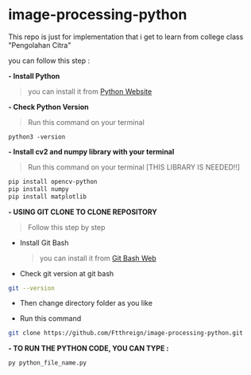 # image-processing-python

This repo is just for implementation that i get to learn from college class "Pengolahan Citra"

you can follow this step :

**- Install Python**

> you can install it from [Python Website](https://www.python.org/)

**- Check Python Version**

> Run this command on your terminal

```
python3 -version
```

**- Install cv2 and numpy library with your terminal**

> Run this command on your terminal [THIS LIBRARY IS NEEDED!!]

```bash
pip install opencv-python
pip install numpy
pip install matplotlib
```

**- USING GIT CLONE TO CLONE REPOSITORY**

> Follow this step by step

- Install Git Bash

  > you can install it from [Git Bash Web](https://git-scm.com/downloads)

- Check git version at git bash

```bash
git --version
```

- Then change directory folder as you like

- Run this command

```bash
git clone https://github.com/Ftthreign/image-processing-python.git
```

**- TO RUN THE PYTHON CODE, YOU CAN TYPE :**

```bash
py python_file_name.py
```
